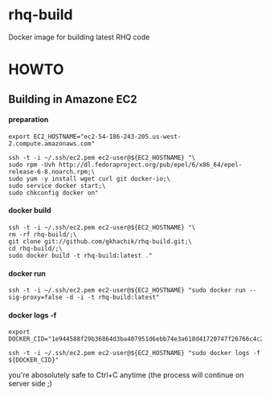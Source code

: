 rhq-build
=========

Docker image for building latest RHQ code


# HOWTO
## Building in Amazone EC2

#### preparation
```
export EC2_HOSTNAME="ec2-54-186-243-205.us-west-2.compute.amazonaws.com"
```

```
ssh -t -i ~/.ssh/ec2.pem ec2-user@${EC2_HOSTNAME} "\
sudo rpm -Uvh http://dl.fedoraproject.org/pub/epel/6/x86_64/epel-release-6-8.noarch.rpm;\
sudo yum -y install wget curl git docker-io;\
sudo service docker start;\
sudo chkconfig docker on"
```


#### docker build
```
ssh -t -i ~/.ssh/ec2.pem ec2-user@${EC2_HOSTNAME} "\
rm -rf rhq-build/;\
git clone git://github.com/gkhachik/rhq-build.git;\
cd rhq-build/;\
sudo docker build -t rhq-build:latest ."
```

#### docker run
```
ssh -t -i ~/.ssh/ec2.pem ec2-user@${EC2_HOSTNAME} "sudo docker run --sig-proxy=false -d -i -t rhq-build:latest"
```

#### docker logs -f
```
export DOCKER_CID="1e944588f29b36864d3ba407951d6ebb74e3a618d41720747f26766c4c254d0e"
```
```
ssh -t -i ~/.ssh/ec2.pem ec2-user@${EC2_HOSTNAME} "sudo docker logs -f ${DOCKER_CID}"
```

you're abosolutely safe to Ctrl+C anytime (the process will continue on server side ;)
